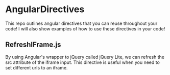 # AngularDirectives
This repo outlines angular directives that you can reuse throughout your code!
I will also show examples of how to use these directives in your code!


## RefreshIFrame.js
By using Angular's wrapper to jQuery called jQuery Lite, we can refresh the src attribute of the iframe input. This directive is useful when you need to set different urls to an iframe.

